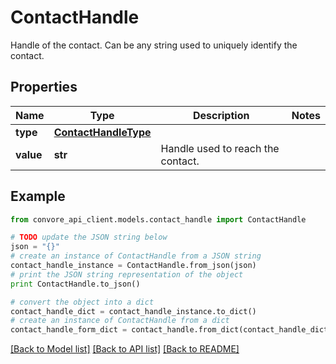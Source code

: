 # ContactHandle

Handle of the contact. Can be any string used to uniquely identify the contact.

## Properties

Name | Type | Description | Notes
------------ | ------------- | ------------- | -------------
**type** | [**ContactHandleType**](ContactHandleType.md) |  | 
**value** | **str** | Handle used to reach the contact. | 

## Example

```python
from convore_api_client.models.contact_handle import ContactHandle

# TODO update the JSON string below
json = "{}"
# create an instance of ContactHandle from a JSON string
contact_handle_instance = ContactHandle.from_json(json)
# print the JSON string representation of the object
print ContactHandle.to_json()

# convert the object into a dict
contact_handle_dict = contact_handle_instance.to_dict()
# create an instance of ContactHandle from a dict
contact_handle_form_dict = contact_handle.from_dict(contact_handle_dict)
```
[[Back to Model list]](../README.md#documentation-for-models) [[Back to API list]](../README.md#documentation-for-api-endpoints) [[Back to README]](../README.md)


